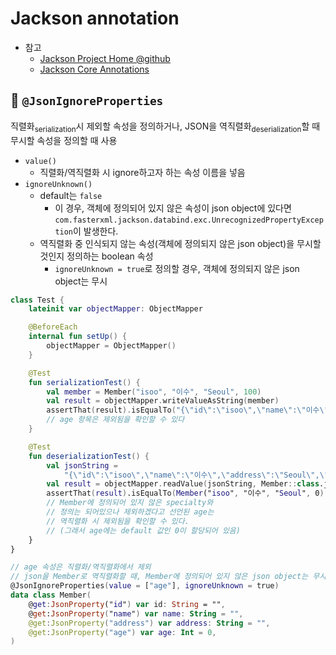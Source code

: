# Jackson annotation
- 참고
    - [Jackson Project Home @github](https://github.com/FasterXML/jackson)
    - [Jackson Core Annotations](https://github.com/FasterXML/jackson-annotations/wiki)

## :large_orange_diamond:  `@JsonIgnoreProperties`
직렬화<sub>serialization</sub>시 제외할 속성을 정의하거나, JSON을 역직렬화<sub>deserialization</sub>할 때 무시할 속성을 정의할 때 사용  

- `value()`
    - 직렬화/역직렬화 시 ignore하고자 하는 속성 이름을 넣음 
- `ignoreUnknown()`
    - default는 `false`
        - 이 경우, 객체에 정의되어 있지 않은 속성이 json object에 있다면 `com.fasterxml.jackson.databind.exc.UnrecognizedPropertyException`이 발생한다. 
    - 역직렬화 중 인식되지 않는 속성(객체에 정의되지 않은 json object)을 무시할 것인지 정의하는 boolean 속성
        - `ignoreUnknown = true`로 정의할 경우, 객체에 정의되지 않은 json object는 무시

```kotlin
class Test {
    lateinit var objectMapper: ObjectMapper

    @BeforeEach
    internal fun setUp() {
        objectMapper = ObjectMapper()
    }

    @Test
    fun serializationTest() {
        val member = Member("isoo", "이수", "Seoul", 100)
        val result = objectMapper.writeValueAsString(member)
        assertThat(result).isEqualTo("{\"id\":\"isoo\",\"name\":\"이수\",\"address\":\"Seoul\"}")
        // age 항목은 제외됨을 확인할 수 있다
    }

    @Test
    fun deserializationTest() {
        val jsonString =
            "{\"id\":\"isoo\",\"name\":\"이수\",\"address\":\"Seoul\",\"age\":100,\"specialty\":\"space out\"}"
        val result = objectMapper.readValue(jsonString, Member::class.java)
        assertThat(result).isEqualTo(Member("isoo", "이수", "Seoul", 0))
        // Member에 정의되어 있지 않은 specialty와 
        // 정의는 되어있으나 제외하겠다고 선언된 age는
        // 역직렬화 시 제외됨을 확인할 수 있다. 
        // (그래서 age에는 default 값인 0이 할당되어 있음)
    }
}

// age 속성은 직렬화/역직렬화에서 제외
// json을 Member로 역직렬화할 때, Member에 정의되어 있지 않은 json object는 무시
@JsonIgnoreProperties(value = ["age"], ignoreUnknown = true)
data class Member(
    @get:JsonProperty("id") var id: String = "",
    @get:JsonProperty("name") var name: String = "",
    @get:JsonProperty("address") var address: String = "",
    @get:JsonProperty("age") var age: Int = 0,
)
```
